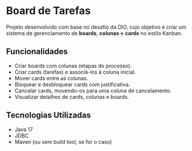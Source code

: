 # Board de Tarefas

Projeto desenvolvido com base no desafio da DIO, cujo objetivo é criar um sistema de gerenciamento de **boards**, **colunas** e **cards** no estilo Kanban.

## Funcionalidades

- Criar boards com colunas (etapas do processo).
- Criar cards (tarefas) e associá-los à coluna inicial.
- Mover cards entre as colunas.
- Bloquear e desbloquear cards com justificativa.
- Cancelar cards, movendo-os para uma coluna de cancelamento.
- Visualizar detalhes de cards, colunas e boards.

## Tecnologias Utilizadas

- Java 17
- JDBC
- Maven (ou sem build tool, se for o caso)
